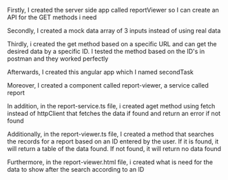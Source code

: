 Firstly, I created the server side app called reportViewer so I can create an API for the GET methods i need

Secondly, I created a mock data array of 3 inputs instead of using real data 

Thirdly, i created the get method based on a specific URL and can get the desired data by a specific ID. I tested the method based on the ID's in postman and they worked perfectly

Afterwards, I created this angular app which I named secondTask

Moreover, I created a component called report-viewer, a service called report

In addition, in the report-service.ts file, i created aget method using fetch instead of httpClient that fetches the data if found and return an error if not found

Additionally, in the report-viewer.ts file, I created a method that searches the records for a report based on an ID entered by the user. If it is found, it will return a table of the data found. If not found, it will return no data found

Furthermore, in the report-viewer.html file, i created what is need for the data to show after the search according to an ID